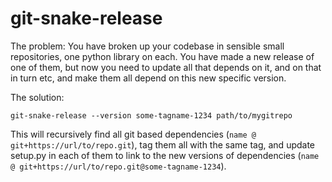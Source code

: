 # git-snake-release

The problem: You have broken up your codebase in sensible small repositories, one python library on each.
You have made a new release of one of them, but now you need to update all that depends on it, and on that in turn etc,
and make them all depend on this new specific version.

The solution:

```
git-snake-release --version some-tagname-1234 path/to/mygitrepo
```

This will recursively find all git based dependencies (`name @ git+https://url/to/repo.git`), tag them all with the same tag,
and update setup.py in each of them to link to the new versions of dependencies (`name @ git+https://url/to/repo.git@some-tagname-1234`).
